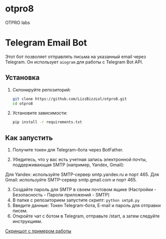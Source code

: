 # otpro8
OTPRO labs

# Telegram Email Bot

Этот бот позволяет отправлять письма на указанный email через Telegram. Он использует `aiogram` для работы с Telegram Bot API.

## Установка

1. Склонируйте репозиторий:
   ```bash
   git clone https://github.com/LizzBizzLol/otpro8.git
   cd otpro8
   
2. Установите зависимости:
   ```bash
   pip install -r requirements.txt
   
## Как запустить

1. Получите токен для Telegram-бота через BotFather.

2. Убедитесь, что у вас есть учетная запись электронной почты, поддерживающая SMTP (например, Yandex, Gmail):

Для Yandex: используйте SMTP-сервер smtp.yandex.ru и порт 465.
Для Gmail: используйте SMTP-сервер smtp.gmail.com и порт 465.

3. Создайте пароль для SMTP в своем почтовом ящике (Настройки - Безопасность - Пароли приложений - SMTP)
4. В папке с репозиторием запустите скрипт: `python smtp8.py`
5. Введите данные:
Токен Telegram-бота, E-mail и пароль для отправки писем.
6. Откройте чат с ботом в Telegram, отправьте /start, а затем следуйте инструкциям.

[Скриншот с примером работы](https://sun9-57.userapi.com/s/v1/ig2/YOoc_656Vkk5uMXXTfyOJ4D2IOeNk_JVGYnrFxuaQVtonH4IWfLTGJGBvL08u8N7EL0L5YCMPL6psl3BewmBHR3K.jpg?quality=95&as=32x20,48x30,72x45,108x68,160x100,240x151,360x226,480x301,540x339,640x401,720x452,1080x678,1280x803&from=bu&u=ZaNnLoR1sIhYwI4Dn2GBVYmvc0gYs2deA2qxaUZ8O28&cs=1280x803)
